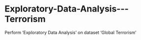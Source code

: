 # Exploratory-Data-Analysis---Terrorism
Perform ‘Exploratory Data Analysis’ on dataset ‘Global Terrorism’ 
